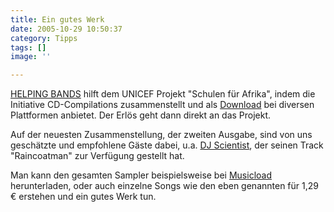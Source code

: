 ```yaml
---
title: Ein gutes Werk
date: 2005-10-29 10:50:37
category: Tipps
tags: []
image: ''

---
```


[HELPING BANDS](http://www.helping-bands.de/) hilft dem UNICEF Projekt "Schulen für Afrika", indem die Initiative CD-Compilations zusammenstellt und als [Download](http://www.helping-bands.de/direktkauf.html) bei diversen Plattformen anbietet. Der Erlös geht dann direkt an das Projekt.  

  

Auf der neuesten Zusammenstellung, der zweiten Ausgabe, sind von uns geschätzte und empfohlene Gäste dabei, u.a. [DJ Scientist](http://www.djscientist.com), der seinen Track "Raincoatman" zur Verfügung gestellt hat.  

  

Man kann den gesamten Sampler beispielsweise bei [Musicload](http://www.musicload.de/item?albumid=594352) herunterladen, oder auch einzelne Songs wie den eben genannten für 1,29 € erstehen und ein gutes Werk tun.
